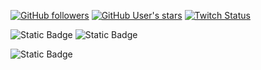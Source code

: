[![GitHub followers](https://img.shields.io/github/followers/DavidFrings?style=flat&logo=Github&label=Followers%3A&labelColor=%23000000&color=%23000000)](https://github.com/DavidFrings?tab=followers)
[![GitHub User's stars](https://img.shields.io/github/stars/DavidFrings?style=flat&logo=Github&label=Stars%3A&labelColor=%23000000&color=%23000000)](https://github.com/DavidFrings?tab=repositories)
[![Twitch Status](https://img.shields.io/twitch/status/DavTheDev99?style=flat&logo=Twitch&logoColor=%23FFFFFF&label=Twitch%3A&labelColor=%235C16C5)](https://www.twitch.tv/devopsdavid)

![Static Badge](https://img.shields.io/badge/Bash-%23000000?style=flat&logo=gnu-bash&logoColor=%23FFFFFF)
![Static Badge](https://img.shields.io/badge/HTML-%23E34F26?style=flat&logo=html5&logoColor=%23FFFFFF)


![Static Badge](https://img.shields.io/badge/Node.js-%23339933?style=flat&logo=nodedotjs&logoColor=%23FFFFFF)























<!--
- 🔭 I’m currently working on ...
- 🌱 I’m currently learning ...
- 👯 I’m looking to collaborate on ...
- 🤔 I’m looking for help with ...
- 💬 Ask me about ...
- 📫 How to reach me: ...
- 😄 Pronouns: ...
- ⚡ Fun fact: ...
-->
